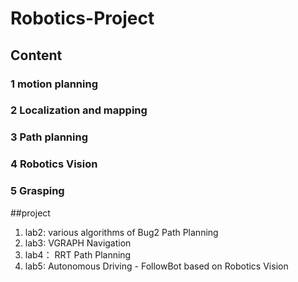# Robotics-Project
## Content
### 1 motion planning
### 2 Localization and mapping 
### 3 Path planning
### 4 Robotics Vision
### 5 Grasping


##project
1. lab2: various algorithms of Bug2 Path Planning
2. lab3: VGRAPH Navigation
3. lab4： RRT Path Planning
4. lab5: Autonomous Driving - FollowBot based on Robotics Vision
